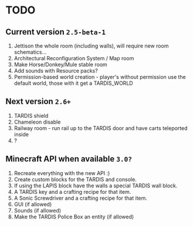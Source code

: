 # TODO

## Current version `2.5-beta-1`
1. Jettison the whole room (including walls), will require new room schematics...
2. Architectural Reconfiguration System / Map room
3. Make Horse/Donkey/Mule stable room
4. Add sounds with Resource packs?
5. Permission-based world creation - player's without permission use the default world, those with it get a TARDIS_WORLD

## Next version `2.6+`
1. TARDIS shield
2. Chameleon disable
3. Railway room - run rail up to the TARDIS door and have carts teleported inside
4. ?

## Minecraft API when available `3.0?`
1. Recreate everything with the new API :)
2. Create custom blocks for the TARDIS and console.
3. If using the LAPIS block have the walls a special TARDIS wall block.
4. A TARDIS key and a crafting recipe for that item.
5. A Sonic Screwdriver and a crafting recipe for that item.
6. GUI (if allowed)
7. Sounds (if allowed)
8. Make the TARDIS Police Box an entity (if allowed)
